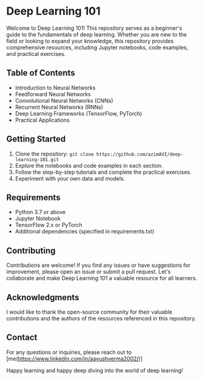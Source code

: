 # Deep Learning 101

Welcome to Deep Learning 101! This repository serves as a beginner's guide to the fundamentals of deep learning. Whether you are new to the field or looking to expand your knowledge, this repository provides comprehensive resources, including Jupyter notebooks, code examples, and practical exercises.

## Table of Contents

- Introduction to Neural Networks
- Feedforward Neural Networks
- Convolutional Neural Networks (CNNs)
- Recurrent Neural Networks (RNNs)
- Deep Learning Frameworks (TensorFlow, PyTorch)
- Practical Applications

## Getting Started

1. Clone the repository: `git clone https://github.com/azimAVI/deep-learning-101.git`
2. Explore the notebooks and code examples in each section.
3. Follow the step-by-step tutorials and complete the practical exercises.
4. Experiment with your own data and models.

## Requirements

- Python 3.7 or above
- Jupyter Notebook
- TensorFlow 2.x or PyTorch
- Additional dependencies (specified in requirements.txt)

## Contributing

Contributions are welcome! If you find any issues or have suggestions for improvement, please open an issue or submit a pull request. Let's collaborate and make Deep Learning 101 a valuable resource for all learners.

## Acknowledgments

I would like to thank the open-source community for their valuable contributions and the authors of the resources referenced in this repository.

## Contact

For any questions or inquiries, please reach out to [me(https://www.linkedin.com/in/aayushverma2002/)]

Happy learning and happy deep diving into the world of deep learning!
